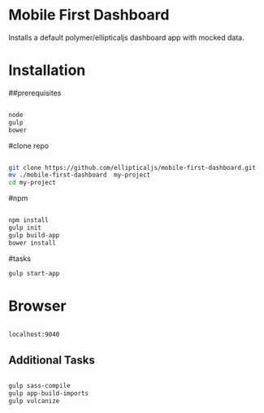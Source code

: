 Mobile First Dashboard
===========================

Installs a default polymer/ellipticaljs dashboard app with mocked data.

# Installation


##prerequisites

``` bash

node
gulp
bower

```


#clone repo

``` bash

git clone https://github.com/ellipticaljs/mobile-first-dashboard.git
mv ./mobile-first-dashboard  my-project
cd my-project

```


#npm

``` bash

npm install
gulp init
gulp build-app
bower install

```


#tasks

``` bash
gulp start-app

```

# Browser

``` bash

localhost:9040

```

## Additional Tasks

``` bash

gulp sass-compile
gulp app-build-imports
gulp vulcanize

```


